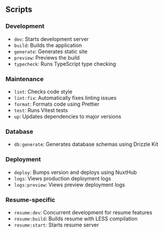 ## Scripts
### Development
- `dev`: Starts development server
- `build`: Builds the application
- `generate`: Generates static site
- `preview`: Previews the build
- `typecheck`: Runs TypeScript type checking

### Maintenance
- `lint`: Checks code style
- `lint:fix`: Automatically fixes linting issues
- `format`: Formats code using Prettier
- `test`: Runs Vitest tests
- `up`: Updates dependencies to major versions

### Database
- `db:generate`: Generates database schemas using Drizzle Kit

### Deployment
- `deploy`: Bumps version and deploys using NuxtHub
- `logs`: Views production deployment logs
- `logs:preview`: Views preview deployment logs

### Resume-specific
- `resume:dev`: Concurrent development for resume features
- `resume:build`: Builds resume with LESS compilation
- `resume:start`: Starts resume server
